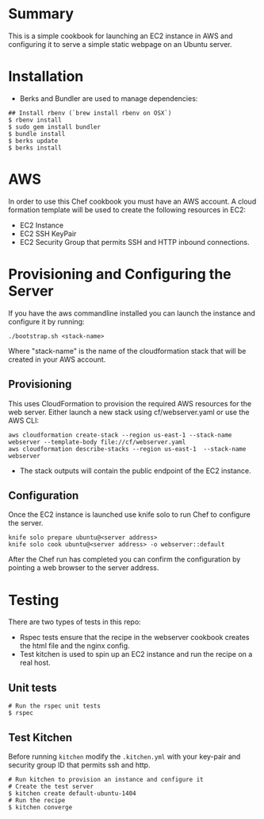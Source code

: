 # Summary

This is a simple cookbook for launching an EC2 instance in AWS and configuring
it to serve a simple static webpage on an Ubuntu server.  


# Installation

* Berks and Bundler are used to manage dependencies:

```
## Install rbenv (`brew install rbenv on OSX`)
$ rbenv install
$ sudo gem install bundler
$ bundle install
$ berks update
$ berks install
```

# AWS

In order to use this Chef cookbook you must have an AWS account. 
A cloud formation template will be used to create the following resources in EC2:

* EC2 Instance
* EC2 SSH KeyPair
* EC2 Security Group that permits SSH and HTTP inbound connections.

# Provisioning and Configuring the Server

If you have the aws commandline installed you can launch the instance and configure it by running:
```
./bootstrap.sh <stack-name>
```
Where "stack-name" is the name of the cloudformation stack that will be created in your AWS account.

## Provisioning

This uses CloudFormation to provision the required AWS resources for the web server. Either launch
a new stack using cf/webserver.yaml or use the AWS CLI:

```
aws cloudformation create-stack --region us-east-1 --stack-name webserver --template-body file://cf/webserver.yaml
aws cloudformation describe-stacks --region us-east-1  --stack-name webserver

```
* The stack outputs will contain the public endpoint of the EC2 instance.

## Configuration

Once the EC2 instance is launched use knife solo to run Chef to configure the server.

```
knife solo prepare ubuntu@<server address>
knife solo cook ubuntu@<server address> -o webserver::default
```

After the Chef run has completed you can confirm the configuration by pointing a web browser to the server address.

# Testing

There are two types of tests in this repo:

* Rspec tests ensure that the recipe in the webserver cookbook creates the html file and the nginx config.
* Test kitchen is used to spin up an EC2 instance and run the recipe on a real host.

## Unit tests

```
# Run the rspec unit tests
$ rspec
```

## Test Kitchen

Before running `kitchen` modify the `.kitchen.yml` with your key-pair and security group ID that permits
ssh and http.

```
# Run kitchen to provision an instance and configure it
# Create the test server
$ kitchen create default-ubuntu-1404
# Run the recipe
$ kitchen converge
```
